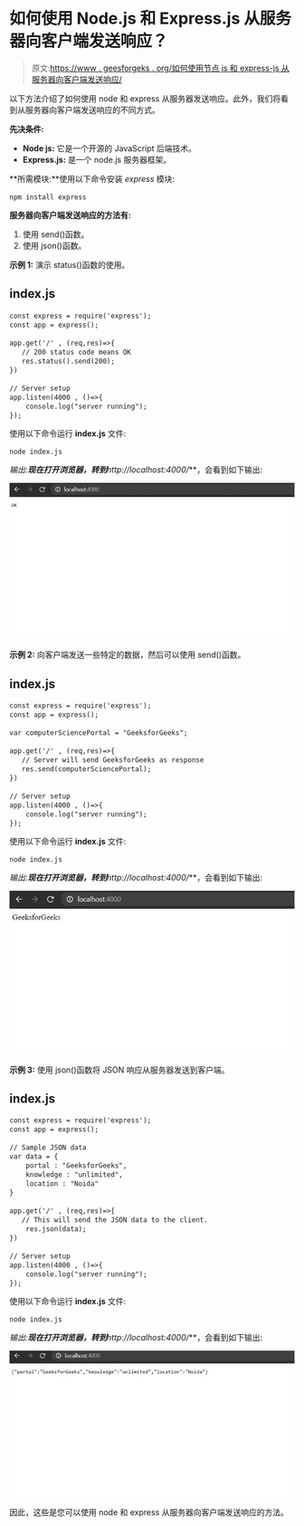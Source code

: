# 如何使用 Node.js 和 Express.js 从服务器向客户端发送响应？

> 原文:[https://www . geesforgeks . org/如何使用节点 js 和 express-js 从服务器向客户端发送响应/](https://www.geeksforgeeks.org/how-to-send-response-from-server-to-client-using-node-js-and-express-js/)

以下方法介绍了如何使用 node 和 express 从服务器发送响应。此外，我们将看到从服务器向客户端发送响应的不同方式。

**先决条件:**

*   **Node js:** 它是一个开源的 JavaScript 后端技术。
*   **Express.js:** 是一个 node.js 服务器框架。

**所需模块:**使用以下命令安装 *express* 模块:

```
npm install express
```

**服务器向客户端发送响应的方法有:**

1.  使用 send()函数。
2.  使用 json()函数。

**示例 1:** 演示 status()函数的使用。

## index.js

```
const express = require('express');
const app = express();

app.get('/' , (req,res)=>{
   // 200 status code means OK
   res.status().send(200); 
})

// Server setup
app.listen(4000 , ()=>{
    console.log("server running");
});
```

使用以下命令运行 **index.js** 文件:

```
node index.js
```

**输出:**现在打开浏览器，转到***http://localhost:4000/***，会看到如下输出:

![](img/27431b5d5d0af56cee5133af2e1495d4.png)

**示例 2:** 向客户端发送一些特定的数据，然后可以使用 send()函数。

## index.js

```
const express = require('express');
const app = express();

var computerSciencePortal = "GeeksforGeeks";

app.get('/' , (req,res)=>{
   // Server will send GeeksforGeeks as response
   res.send(computerSciencePortal); 
})

// Server setup
app.listen(4000 , ()=>{
    console.log("server running");
});
```

使用以下命令运行 **index.js** 文件:

```
node index.js
```

**输出:**现在打开浏览器，转到***http://localhost:4000/***，会看到如下输出:

![](img/a2d915f69a5832a80d4739b2f45a2711.png)

**示例 3:** 使用 json()函数将 JSON 响应从服务器发送到客户端。

## index.js

```
const express = require('express');
const app = express();

// Sample JSON data
var data = {
    portal : "GeeksforGeeks",
    knowledge : "unlimited",
    location : "Noida"  
}

app.get('/' , (req,res)=>{
   // This will send the JSON data to the client.
    res.json(data); 
})

// Server setup
app.listen(4000 , ()=>{
    console.log("server running");
});
```

使用以下命令运行 **index.js** 文件:

```
node index.js
```

**输出:**现在打开浏览器，转到***http://localhost:4000/***，会看到如下输出:

![](img/fbdeeaaa52e8cccc32b640a59af5be1c.png)

因此，这些是您可以使用 node 和 express 从服务器向客户端发送响应的方法。